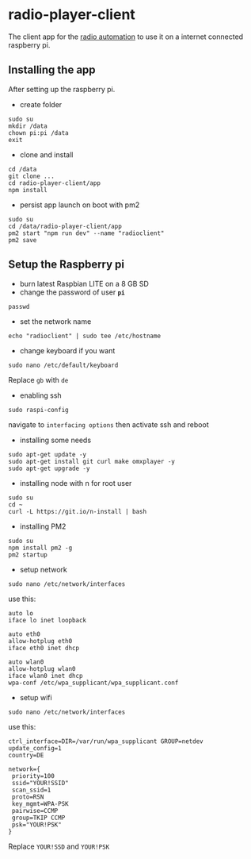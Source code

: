 # radio-player-client
The client app for the [radio automation]() to use it on a internet connected raspberry pi.

## Installing the app

After setting up the raspberry pi.

- create folder
```
sudo su
mkdir /data
chown pi:pi /data
exit
```

- clone and install
```
cd /data
git clone ...
cd radio-player-client/app
npm install
```

- persist app launch on boot with pm2
```
sudo su
cd /data/radio-player-client/app
pm2 start "npm run dev" --name "radioclient"
pm2 save
```


## Setup the Raspberry pi
- burn latest Raspbian LITE on a 8 GB SD
- change the password of user **`pi`**
```
passwd
```

- set the network name
```
echo "radioclient" | sudo tee /etc/hostname
```

- change keyboard if you want
```
sudo nano /etc/default/keyboard
```
Replace `gb` with `de`

- enabling ssh
```
sudo raspi-config
```
navigate to `interfacing options` then activate ssh and reboot

-  installing some needs
```
sudo apt-get update -y
sudo apt-get install git curl make omxplayer -y
sudo apt-get upgrade -y
```

- installing node with n for root user
```
sudo su
cd ~
curl -L https://git.io/n-install | bash
```

- installing PM2
```
sudo su
npm install pm2 -g
pm2 startup
```

- setup network
```
sudo nano /etc/network/interfaces
```
use this:
```
auto lo
iface lo inet loopback
 
auto eth0
allow-hotplug eth0
iface eth0 inet dhcp
 
auto wlan0
allow-hotplug wlan0
iface wlan0 inet dhcp
wpa-conf /etc/wpa_supplicant/wpa_supplicant.conf
```

- setup wifi
```
sudo nano /etc/network/interfaces
```
use this:
```
ctrl_interface=DIR=/var/run/wpa_supplicant GROUP=netdev
update_config=1
country=DE
 
network={
 priority=100
 ssid="YOUR!SSID"
 scan_ssid=1
 proto=RSN
 key_mgmt=WPA-PSK
 pairwise=CCMP
 group=TKIP CCMP
 psk="YOUR!PSK"
}
```
Replace `YOUR!SSD` and `YOUR!PSK`
